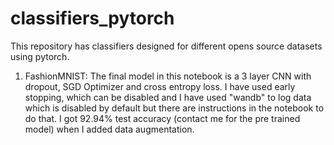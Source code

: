 # classifiers_pytorch
This repository has classifiers designed for different opens source datasets using pytorch.

1. FashionMNIST:
The final model in this notebook is a 3 layer CNN with dropout, SGD Optimizer and cross entropy loss. I have used early stopping, which can be disabled and I have used "wandb" to log data which is disabled by default but there are instructions in the notebook to do that. I got 92.94% test accuracy (contact me for the pre trained model) when I added data augmentation.
